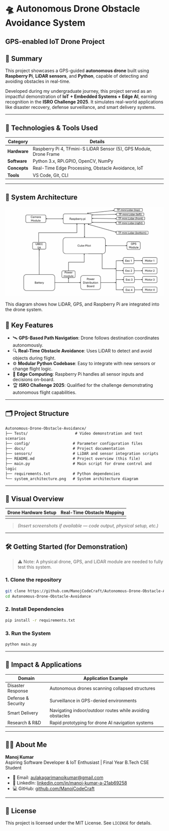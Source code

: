 
# 🛸 Autonomous Drone Obstacle Avoidance System

GPS-enabled IoT Drone Project 
---

## 🧠 Summary

This project showcases a GPS-guided **autonomous drone** built using **Raspberry Pi**, **LiDAR sensors**, and **Python**, capable of detecting and avoiding obstacles in real-time.

Developed during my undergraduate journey, this project served as an impactful demonstration of **IoT + Embedded Systems + Edge AI**, earning recognition in the **ISRO Challenge 2025**. It simulates real-world applications like disaster recovery, defense surveillance, and smart delivery systems.

---

## 🔧 Technologies & Tools Used

| Category       | Details                                                   |
|----------------|-----------------------------------------------------------|
| **Hardware**   | Raspberry Pi 4, TFmini-S LiDAR Sensor (5), GPS Module, Drone Frame |
| **Software**   | Python 3.x, RPi.GPIO, OpenCV, NumPy                        |
| **Concepts**   | Real-Time Edge Processing, Obstacle Avoidance, IoT        |
| **Tools**      | VS Code, Git, CLI                                          |

---
## 📸 System Architecture

![System Diagram](system_architecture.png)

This diagram shows how LiDAR, GPS, and Raspberry Pi are integrated into the drone system.


## 🚀 Key Features

- 🛰️ **GPS-Based Path Navigation**: Drone follows destination coordinates autonomously.
- 🔍 **Real-Time Obstacle Avoidance**: Uses LiDAR to detect and avoid objects during flight.
- ⚙️ **Modular Python Codebase**: Easy to integrate with new sensors or change flight logic.
- 🧠 **Edge Computing**: Raspberry Pi handles all sensor inputs and decisions on-board.
- 🏆 **ISRO Challenge 2025**: Qualified for the challenge demonstrating autonomous flight capabilities.

---

## 🗂️ Project Structure

```
Autonomous-Drone-Obstacle-Avoidance/
├── Tests/                     # Video demonstration and test scenarios
├── config/                   # Parameter configuration files
├── docs/                     # Project documentation
├── sensors/                  # LiDAR and sensor integration scripts
├── README.md                 # Project overview (this file)
├── main.py                   # Main script for drone control and logic
├── requirements.txt          # Python dependencies
└── system_architecture.png   # System architecture diagram
```

---

## 📸 Visual Overview

| Drone Hardware Setup        | Real-Time Obstacle Mapping    |
|-----------------------------|-------------------------------|
|   |   |

> *(Insert screenshots if available — code output, physical setup, etc.)*

---

## 🛠️ Getting Started (for Demonstration)

> ⚠️ Note: A physical drone, GPS, and LiDAR module are needed to fully test this system.

### 1. Clone the repository

```bash
git clone https://github.com/ManojCodeCraft/Autonomous-Drone-Obstacle-Avoidance.git
cd Autonomous-Drone-Obstacle-Avoidance
```

### 2. Install Dependencies

```bash
pip install -r requirements.txt
```

### 3. Run the System

```bash
python main.py
```

---

## 🎯 Impact & Applications

| Domain             | Application Example                                       |
|--------------------|-----------------------------------------------------------|
| Disaster Response  | Autonomous drones scanning collapsed structures           |
| Defense & Security | Surveillance in GPS-denied environments                   |
| Smart Delivery     | Navigating indoor/outdoor routes while avoiding obstacles |
| Research & R&D     | Rapid prototyping for drone AI navigation systems         |

---

## 🧑‍💻 About Me

**Manoj Kumar**  
Aspiring Software Developer & IoT Enthusiast | Final Year B.Tech CSE Student  
- 📧 Email: [aulakagarimanojkumar@gmail.com](mailto:aulakagarimanojkumar@gmail.com)  
- 🔗 LinkedIn: [linkedin.com/in/manoj-kumar-a-21ab69258](https://www.linkedin.com/in/manoj-kumar-a-21ab69258/)  
- 💻 GitHub: [github.com/ManojCodeCraft](https://github.com/ManojCodeCraft)

---

## 📃 License

This project is licensed under the MIT License. See `LICENSE` for details.
